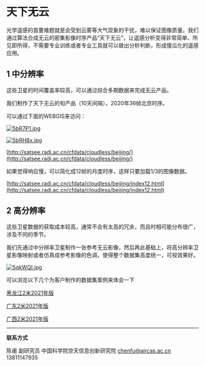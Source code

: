 # 天下无云

光学遥感的首要难题就是会受到云雾等大气现象的干扰，难以保证图像质量。我们通过算法合成无云的密集影像时序产品“天下无云”，让遥感分析变得非常简单、所见即所得，不需要专业训练或者专业工具就可以做出分析判断，形成傻瓜化的遥感应用。

## 1 中分辨率

这些卫星的时间覆盖率较高，可以通过综合多期数据来完成无云产品。

我们制作了天下无云的旬产品（10天间隔），2020年36帧北京时序。

可以通过下面的WEBGIS来访问：

[![5bR7P1.jpg](https://z3.ax1x.com/2021/10/28/5bR7P1.jpg)](https://imgtu.com/i/5bR7P1)

[![5bRH8x.jpg](https://z3.ax1x.com/2021/10/28/5bRH8x.jpg)](https://imgtu.com/i/5bRH8x)

[http://satsee.radi.ac.cn/cfdata/cloudless/beijing/](http://satsee.radi.ac.cn/cfdata/cloudless/beijing/)

如果觉得响应慢，可以简化成12帧的月度时序，这样只要加载1/3的图像数据。

[http://satsee.radi.ac.cn/cfdata/cloudless/beijing/index12.html](http://satsee.radi.ac.cn/cfdata/cloudless/beijing/index12.html)

## 2 高分辨率

这些卫星数据的获取成本较高，通常不会有太高的冗余，而且时相可能分布很广，涉及不同的季节。

我们先通过中分辨率卫星制作一张参考无云影像，然后再此基础上，将高分辨率卫星影像映射或者仿真成参考影像的色调，使得整个数据集高度统一，可视效果好。

[![5qkWQI.jpg](https://z3.ax1x.com/2021/10/28/5qkWQI.jpg)](https://imgtu.com/i/5qkWQI)

可以浏览以下几个为客户制作的数据集案例来体会一下

[黑龙江2米2021年版](http://satsee.radi.ac.cn:8080/guang/guang.html?uid=47bc4e36-feff-4a0c-b03a-b0aa55a07864)

[广东2米2021年版](http://satsee.radi.ac.cn:8080/guang/guang.html?uid=8e0848ab-8540-4206-90c3-29a5c2752c91)

[广西2米2021年版](http://satsee.radi.ac.cn:8080/guang/guang.html?uid=d3a4ef8c-5958-4634-9089-a304a2db4b44)


---



**联系方式**

陈甫 副研究员
中国科学院空天信息创新研究院
chenfu@aircas.ac.cn
13811147935